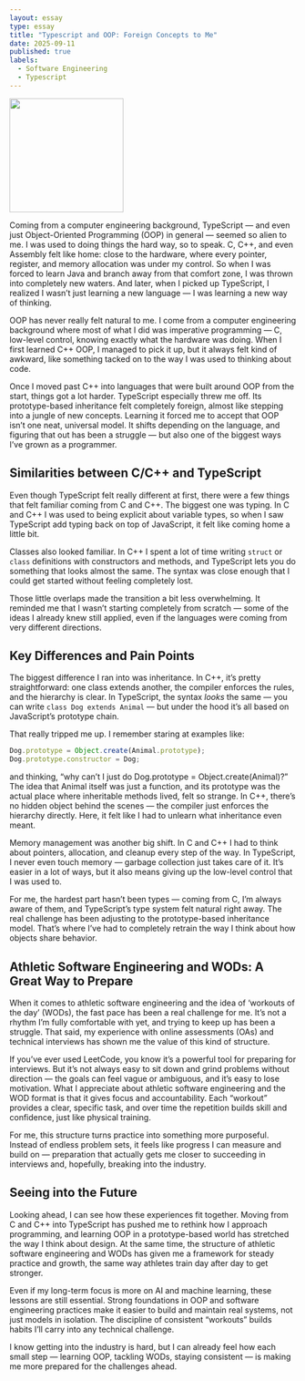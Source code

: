 ```yaml
---
layout: essay
type: essay
title: "Typescript and OOP: Foreign Concepts to Me"
date: 2025-09-11
published: true
labels:
  - Software Engineering
  - Typescript
---
```


<img width="200px" class="rounded float-start pe-4" src="../img/typescript/typescript.png">

Coming from a computer engineering background, TypeScript — and even just Object-Oriented Programming (OOP) in general — seemed so alien to me. I was used to doing things the hard way, so to speak. C, C++, and even Assembly felt like home: close to the hardware, where every pointer, register, and memory allocation was under my control. So when I was forced to learn Java and branch away from that comfort zone, I was thrown into completely new waters. And later, when I picked up TypeScript, I realized I wasn’t just learning a new language — I was learning a new way of thinking.  

OOP has never really felt natural to me. I come from a computer engineering background where most of what I did was imperative programming — C, low-level control, knowing exactly what the hardware was doing. When I first learned C++ OOP, I managed to pick it up, but it always felt kind of awkward, like something tacked on to the way I was used to thinking about code.  

Once I moved past C++ into languages that were built around OOP from the start, things got a lot harder. TypeScript especially threw me off. Its prototype-based inheritance felt completely foreign, almost like stepping into a jungle of new concepts. Learning it forced me to accept that OOP isn’t one neat, universal model. It shifts depending on the language, and figuring that out has been a struggle — but also one of the biggest ways I’ve grown as a programmer.

## Similarities between C/C++ and TypeScript

Even though TypeScript felt really different at first, there were a few things that felt familiar coming from C and C++. The biggest one was typing. In C and C++ I was used to being explicit about variable types, so when I saw TypeScript add typing back on top of JavaScript, it felt like coming home a little bit.  

Classes also looked familiar. In C++ I spent a lot of time writing `struct` or `class` definitions with constructors and methods, and TypeScript lets you do something that looks almost the same. The syntax was close enough that I could get started without feeling completely lost.  

Those little overlaps made the transition a bit less overwhelming. It reminded me that I wasn’t starting completely from scratch — some of the ideas I already knew still applied, even if the languages were coming from very different directions.

## Key Differences and Pain Points

The biggest difference I ran into was inheritance. In C++, it’s pretty straightforward: one class extends another, the compiler enforces the rules, and the hierarchy is clear. In TypeScript, the syntax *looks* the same — you can write `class Dog extends Animal` — but under the hood it’s all based on JavaScript’s prototype chain.  

That really tripped me up. I remember staring at examples like:

```javascript
Dog.prototype = Object.create(Animal.prototype);
Dog.prototype.constructor = Dog;
```

and thinking, “why can’t I just do Dog.prototype = Object.create(Animal)?” The idea that Animal itself was just a function, and its prototype was the actual place where inheritable methods lived, felt so strange. In C++, there’s no hidden object behind the scenes — the compiler just enforces the hierarchy directly. Here, it felt like I had to unlearn what inheritance even meant.

Memory management was another big shift. In C and C++ I had to think about pointers, allocation, and cleanup every step of the way. In TypeScript, I never even touch memory — garbage collection just takes care of it. It’s easier in a lot of ways, but it also means giving up the low-level control that I was used to.

For me, the hardest part hasn’t been types — coming from C, I’m always aware of them, and TypeScript’s type system felt natural right away. The real challenge has been adjusting to the prototype-based inheritance model. That’s where I’ve had to completely retrain the way I think about how objects share behavior.

## Athletic Software Engineering and WODs: A Great Way to Prepare

When it comes to athletic software engineering and the idea of ‘workouts of the day’ (WODs), the fast pace has been a real challenge for me. It’s not a rhythm I’m fully comfortable with yet, and trying to keep up has been a struggle. That said, my experience with online assessments (OAs) and technical interviews has shown me the value of this kind of structure.  

If you’ve ever used LeetCode, you know it’s a powerful tool for preparing for interviews. But it’s not always easy to sit down and grind problems without direction — the goals can feel vague or ambiguous, and it’s easy to lose motivation. What I appreciate about athletic software engineering and the WOD format is that it gives focus and accountability. Each “workout” provides a clear, specific task, and over time the repetition builds skill and confidence, just like physical training.  

For me, this structure turns practice into something more purposeful. Instead of endless problem sets, it feels like progress I can measure and build on — preparation that actually gets me closer to succeeding in interviews and, hopefully, breaking into the industry.

## Seeing into the Future

Looking ahead, I can see how these experiences fit together. Moving from C and C++ into TypeScript has pushed me to rethink how I approach programming, and learning OOP in a prototype-based world has stretched the way I think about design. At the same time, the structure of athletic software engineering and WODs has given me a framework for steady practice and growth, the same way athletes train day after day to get stronger. 

Even if my long-term focus is more on AI and machine learning, these lessons are still essential. Strong foundations in OOP and software engineering practices make it easier to build and maintain real systems, not just models in isolation. The discipline of consistent “workouts” builds habits I’ll carry into any technical challenge.  

I know getting into the industry is hard, but I can already feel how each small step — learning OOP, tackling WODs, staying consistent — is making me more prepared for the challenges ahead.
